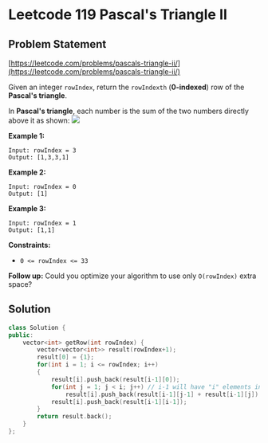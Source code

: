 # Leetcode 119 Pascal's Triangle II

## Problem Statement

[https://leetcode.com/problems/pascals-triangle-ii/](https://leetcode.com/problems/pascals-triangle-ii/)

Given an integer `rowIndex`, return the `rowIndexth` \(**0-indexed**\) row of the **Pascal's triangle**.

In **Pascal's triangle**, each number is the sum of the two numbers directly above it as shown: ![](https://upload.wikimedia.org/wikipedia/commons/0/0d/PascalTriangleAnimated2.gif)

**Example 1:**

```text
Input: rowIndex = 3
Output: [1,3,3,1]
```

**Example 2:**

```text
Input: rowIndex = 0
Output: [1]
```

**Example 3:**

```text
Input: rowIndex = 1
Output: [1,1]
```

**Constraints:**

* `0 <= rowIndex <= 33`

**Follow up:** Could you optimize your algorithm to use only `O(rowIndex)` extra space?

## Solution

```cpp
class Solution {
public:
    vector<int> getRow(int rowIndex) {
        vector<vector<int>> result(rowIndex+1);
        result[0] = {1};
        for(int i = 1; i <= rowIndex; i++)
        {
            result[i].push_back(result[i-1][0]);
            for(int j = 1; j < i; j++) // i-1 will have "i" elements in pascal
                result[i].push_back(result[i-1][j-1] + result[i-1][j]);
            result[i].push_back(result[i-1][i-1]);
        }
        return result.back();
    }
};
```

